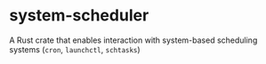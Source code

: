 # system-scheduler
A Rust crate that enables interaction with system-based scheduling systems (`cron`, `launchctl`, `schtasks`)
